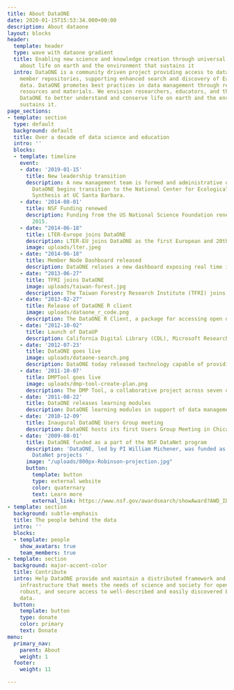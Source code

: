```yaml
---
title: About DataONE
date: 2020-01-15T15:53:34.000+00:00
description: About dataone
layout: blocks
header:
  template: header
  type: wave with dataone gradient
  title: Enabling new science and knowledge creation through universal access to data
    about life on earth and the environment that sustains it
  intro: DataONE is a community driven project providing access to data across multiple
    member repositories, supporting enhanced search and discovery of Earth and environmental
    data. DataONE promotes best practices in data management through responsive educational
    resources and materials. We envision researchers, educators, and the public using
    DataONE to better understand and conserve life on earth and the environment that
    sustains it.
page_sections:
- template: section
  type: default
  background: default
  title: Over a decade of data science and education
  intro: ''
  blocks:
  - template: timeline
    event:
    - date: '2019-01-15'
      title: New leadership transition
      description: A new management team is formed and administrative oversight of
        DataONE begins transition to the National Center for Ecological Analysis and
        Synthesis at UC Santa Barbara.
    - date: '2014-08-01'
      title: NSF Funding renewed
      description: Funding from the US National Science Foundation renewed through
        2015.
    - date: "2014-06-18"
      title: LTER-Europe joins DataONE
      description: LTER-EU joins DataONE as the first European and 20th repository in the network. 
      image: uploads/lter.jpeg
    - date: "2014-06-18"
      title: Member Node Dashboard released
      description: DataONE relases a new dashboard exposing real time information on current holdings across the DataONE network of repositories. 
    - date: "2013-06-27"
      title: TFRI joins DataONE
      image: uploads/taiwan-forest.jpg
      description: The Taiwan Forestry Research Institute (TFRI) joins the DataONE network as the first repository in Asia.
    - date: "2013-02-27"
      title: Release of DataONE R client
      image: uploads/dataone_r_code.png
      description: The DataONE R Client, a package for accessing open data in DataONE from within the R environment for statistical computing, is released. 
    - date: "2012-10-02"
      title: Launch of DataUP
      description: California Digital Library (CDL), Microsoft Research Connections and DataONE launch DataUp, a free data management tool and MSExcel add-in.
    - date: '2012-07-23'
      title: DataONE goes live
      image: uploads/dataone-search.png
      description: DataONE today released technology capable of providing researchers access to globally distributed, networked data from a single point of discovery.
    - date: '2011-10-07'
      title: DMPTool goes live
      image: uploads/dmp-tool-create-plan.png
      description: The DMP Tool, a collaborative project across seven organizations including DataONE, is launched. The DMPTool helps researchers learn about data management and write guided Data Management Plans (DMPs). 
    - date: '2011-08-22'
      title: DataONE releases learning modules
      description: DataONE learning modules in support of data management training are made available online for widespread use. 
    - date: '2010-12-09'
      title: Inaugural DataONE Users Group meeting
      description: DataONE hosts its first Users Group Meeting in Chicago, IL following the International Digital Curation Conference.
    - date: '2009-08-01'
      title: DataONE funded as a part of the NSF DataNet program
      description: 'DataONE, led by PI William Michener, was funded as one of two
        DataNet projects '
      image: "/uploads/800px-Robinson-projection.jpg"
      button:
        template: button
        type: external website
        color: quaternary
        text: Learn more
        external_link: https://www.nsf.gov/awardsearch/showAward?AWD_ID=0830944&HistoricalAwards=false
- template: section
  background: subtle-emphasis
  title: The people behind the data
  intro: ''
  blocks:
  - template: people
    show_avatars: true
    team_members: true
- template: section
  background: major-accent-color
  title: Contribute
  intro: Help DataONE provide and maintain a distributed framework and sustainable
    infrastructure that meets the needs of science and society for open, persistent,
    robust, and secure access to well-described and easily discovered Earth observational
    data.
  button:
    template: button
    type: donate
    color: primary
    text: Donate
menu:
  primary_nav:
    parent: About
    weight: 1
  footer:
    weight: 11

---
```

